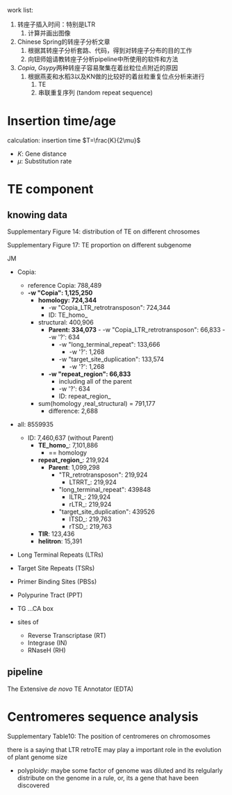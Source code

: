 work list:
1. 转座子插入时间：特别是LTR
	1. 计算并画出图像
2. Chinese Spring的转座子分析文章
	1. 根据其转座子分析套路、代码，得到对转座子分布的目的工作
	2. 向钮师姐请教转座子分析pipeline中所使用的软件和方法
3. *Copia*, *Gsypy*两种转座子容易聚集在着丝粒位点附近的原因
	1. 根据燕麦和水稻3以及KN做的比较好的着丝粒重复位点分析来进行
		1. TE
		2. 串联重复序列 (tandom repeat sequence)

# Insertion time/age

calculation: insertion time $T=\frac{K}{2\mu}$
- $K$: Gene distance
- $\mu$: Substitution rate

# TE component

## knowing data

Supplementary Figure 14: distribution of TE on different chrosomes

Supplementary Figure 17: TE proportion on different subgenome

JM
- Copia: 
	- reference Copia: 788,489
	- **-w "Copia": 1,125,250**
		- **homology: 724,344**
			- -w "Copia_LTR_retrotransposon": 724,344
			- ID: TE_homo_
		- structural: 400,906
			- **Parent: 334,073**
				- -w "Copia_LTR_retrotransposon": 66,833
					- -w '?': 634
				- -w "long_terminal_repeat": 133,666
					- -w '?': 1,268
				- -w "target_site_duplication": 133,574
					- -w '?': 1,268
			- **-w "repeat_region": 66,833**
				- including all of the parent
				- -w '?': 634
				- ID: repeat_region_
		- sum(homology ,real_structural) = 791,177
			- difference: 2,688
- all: 8559935
	- ID: 7,460,637 (without Parent)
		- **TE_homo_**: 7,101,886
			- == homology
		- **repeat_region_**: 219,924
			- **Parent**: 1,099,298
				- "TR_retrotransposon": 219,924
					- LTRRT_: 219,924
				- "long_terminal_repeat": 439848
					- lLTR_: 219,924
					- rLTR_: 219,924
				- "target_site_duplication": 439526
					- lTSD_: 219,763
					- rTSD_: 219,763
		- **TIR**: 123,436
		- **helitron**: 15,391

- Long Terminal Repeats (LTRs)
- Target Site Repeats (TSRs)
- Primer Binding Sites (PBSs)
- Polypurine Tract (PPT)
- TG ...CA box
- sites of 
	- Reverse Transcriptase (RT)
	- Integrase (IN)
	- RNaseH (RH)

## pipeline

The Extensive _de novo_ TE Annotator (EDTA)

# Centromeres sequence analysis

Supplementary Table10: The position of centromeres on chromosomes

there is a saying that LTR retroTE may play a important role in the evolution of plant genome size
- polyploidy: maybe some factor of genome was diluted and its relgularly distribute on the genome in a rule, or, its a gene that have been discovered